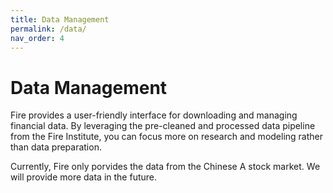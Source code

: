 ```yaml
---
title: Data Management
permalink: /data/
nav_order: 4
---
```


# Data Management

Fire provides a user-friendly interface for downloading and managing financial data. By leveraging the pre-cleaned and processed data pipeline from the Fire Institute, you can focus more on research and modeling rather than data preparation.


Currently, Fire only porvides the data from the Chinese A stock market. We will provide more data in the future.


